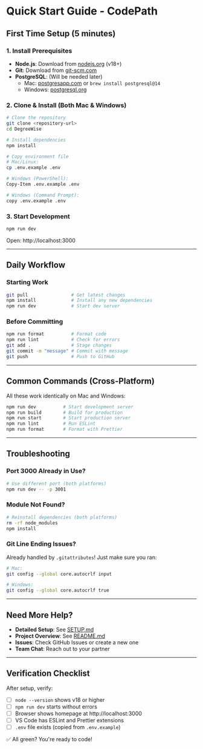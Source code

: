 # Quick Start Guide - CodePath

## First Time Setup (5 minutes)

### 1. Install Prerequisites
- **Node.js**: Download from [nodejs.org](https://nodejs.org/) (v18+)
- **Git**: Download from [git-scm.com](https://git-scm.com/)
- **PostgreSQL**: (Will be needed later)
  - Mac: [postgresapp.com](https://postgresapp.com/) or `brew install postgresql@14`
  - Windows: [postgresql.org](https://www.postgresql.org/download/windows/)

### 2. Clone & Install (Both Mac & Windows)
```bash
# Clone the repository
git clone <repository-url>
cd DegreeWise

# Install dependencies
npm install

# Copy environment file
# Mac/Linux:
cp .env.example .env

# Windows (PowerShell):
Copy-Item .env.example .env

# Windows (Command Prompt):
copy .env.example .env
```

### 3. Start Development
```bash
npm run dev
```
Open: http://localhost:3000

---

## Daily Workflow

### Starting Work
```bash
git pull                # Get latest changes
npm install             # Install any new dependencies
npm run dev             # Start dev server
```

### Before Committing
```bash
npm run format          # Format code
npm run lint            # Check for errors
git add .               # Stage changes
git commit -m "message" # Commit with message
git push                # Push to GitHub
```

---

## Common Commands (Cross-Platform)

All these work identically on Mac and Windows:

```bash
npm run dev          # Start development server
npm run build        # Build for production
npm run start        # Start production server
npm run lint         # Run ESLint
npm run format       # Format with Prettier
```

---

## Troubleshooting

### Port 3000 Already in Use?
```bash
# Use different port (both platforms)
npm run dev -- -p 3001
```

### Module Not Found?
```bash
# Reinstall dependencies (both platforms)
rm -rf node_modules
npm install
```

### Git Line Ending Issues?
Already handled by `.gitattributes`! Just make sure you ran:
```bash
# Mac:
git config --global core.autocrlf input

# Windows:
git config --global core.autocrlf true
```

---

## Need More Help?

- **Detailed Setup**: See [SETUP.md](./SETUP.md)
- **Project Overview**: See [README.md](./README.md)
- **Issues**: Check GitHub Issues or create a new one
- **Team Chat**: Reach out to your partner

---

## Verification Checklist

After setup, verify:
- [ ] `node --version` shows v18 or higher
- [ ] `npm run dev` starts without errors
- [ ] Browser shows homepage at http://localhost:3000
- [ ] VS Code has ESLint and Prettier extensions
- [ ] `.env` file exists (copied from `.env.example`)

✅ All green? You're ready to code!
